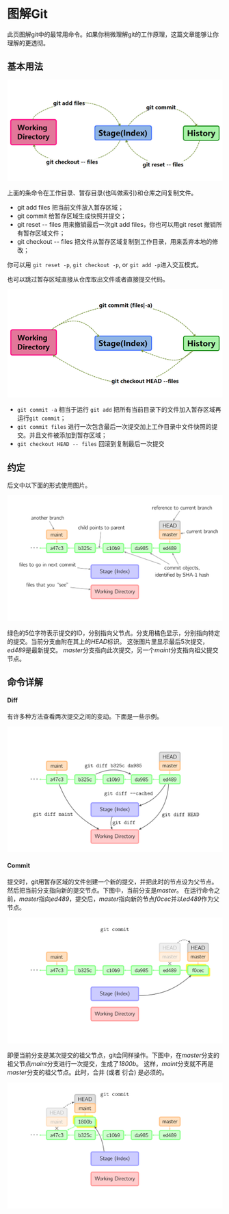 # 图解Git

此页图解git中的最常用命令。如果你稍微理解git的工作原理，这篇文章能够让你理解的更透彻。

## 基本用法

![](img/git_base.png)

上面的条命令在工作目录、暂存目录(也叫做索引)和仓库之间复制文件。

- git add files 把当前文件放入暂存区域；
- git commit 给暂存区域生成快照并提交；
- git reset -- files 用来撤销最后一次git add files，你也可以用git reset 撤销所有暂存区域文件；
- git checkout -- files 把文件从暂存区域复制到工作目录，用来丢弃本地的修改；


你可以用 `git reset -p`, `git checkout -p`, or `git add -p`进入交互模式。

也可以跳过暂存区域直接从仓库取出文件或者直接提交代码。

![](img/git-base1.png)

- `git commit -a` 相当于运行 `git add` 把所有当前目录下的文件加入暂存区域再运行`git commit`；
- `git commit files` 进行一次包含最后一次提交加上工作目录中文件快照的提交。并且文件被添加到暂存区域；
- `git checkout HEAD -- files` 回滚到复制最后一次提交

## 约定

后文中以下面的形式使用图片。

![](img/conventions.svg)

绿色的5位字符表示提交的ID，分别指向父节点。分支用橘色显示，分别指向特定的提交。当前分支由附在其上的*HEAD*标识。 这张图片里显示最后5次提交，*ed489*是最新提交。 *master*分支指向此次提交，另一个*maint*分支指向祖父提交节点。

## 命令详解

#### Diff

有许多种方法查看两次提交之间的变动。下面是一些示例。

![](img/diff.svg)

#### Commit

提交时，git用暂存区域的文件创建一个新的提交，并把此时的节点设为父节点。然后把当前分支指向新的提交节点。下图中，当前分支是*master*。 在运行命令之前，*master*指向*ed489*，提交后，*master*指向新的节点*f0cec*并以*ed489*作为父节点。

![](img/commit-master.svg)

即便当前分支是某次提交的祖父节点，git会同样操作。下图中，在*master*分支的祖父节点*maint*分支进行一次提交，生成了*1800b*。 这样，*maint*分支就不再是*master*分支的祖父节点。此时，合并 (或者 衍合) 是必须的。

![](img/commit-maint.svg)

